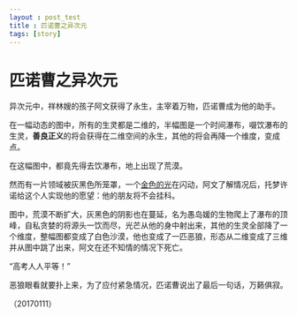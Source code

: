 ```yaml
---
layout : post_test
title : 匹诺曹之异次元
tags: [story]
---
```


# 匹诺曹之异次元

‌异次元中，祥林嫂的孩子阿文获得了永生，主宰着万物，匹诺曹成为他的助手。

在一幅动态的图中，所有的生灵都是二维的，半幅图是一个时间瀑布，啜饮瀑布的生灵，**善良正义**的将会获得在二维空间的永生，其他的将会再降一个维度，变成点。

在这幅图中，都竟先得去饮瀑布，地上出现了荒漠。

然而有一片领域被灰黑色所笼罩，一个[金色的光](https://imfondof.github.io)在闪动，阿文了解情况后，托梦许诺给这个人实现他的愿望：他的朋友将不会挂科。

图中，荒漠不断扩大，灰黑色的阴影也在蔓延，名为愚岛媛的生物爬上了瀑布的顶峰，自私贪婪的将源头一饮而尽，光芒从他的身中射出来，其他的生灵全部降了一个维度，整幅图都变成了白色沙漠，他也变成了一匹恶狼，形态从二维变成了三维并从图中跳了出来，阿文在还不知情的情况下死亡。

“高考人人平等！”

恶狼眼看就要扑上来，为了应付紧急情况，匹诺曹说出了最后一句话，万籁俱寂。 

（20170111）